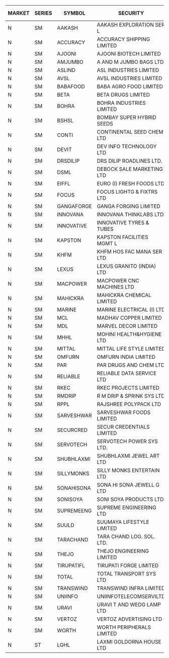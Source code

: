 


| MARKET | SERIES | SYMBOL | SECURITY | PREV CL PR | OPEN PRICE | HIGH PRICE | LOW PRICE | CLOSE PRICE | NET TRDVAL | NET TRDQTY | CORP IND | HI 52 WK | LO 52 WK |
| ----- | ----- | ----- | ----- | ----- | ----- | ----- | ----- | ----- | ----- | ----- | ----- | ----- | ----- |
| N | SM | AAKASH | AAKASH EXPLORATION SER L | 22.15 | 21.05 | 21.05 | 21.05 | 21.05 | 63150.00 | 3000 |  | 87.80 | 14.10 |
| N | SM | ACCURACY | ACCURACY SHIPPING LIMITED | 15.85 | 15.10 | 16.50 | 15.10 | 15.45 | 147200.00 | 9600 |  | 82.00 | 12.35 |
| N | SM | AJOONI | AJOONI BIOTECH LIMITED | 7.10 | 7.35 | 7.35 | 6.75 | 6.75 | 56400.00 | 8000 |  | 18.95 | 6.75 |
| N | SM | AMJUMBO | A AND M JUMBO BAGS LTD | 6.05 | 5.85 | 6.35 | 5.85 | 6.35 | 97600.00 | 16000 |  | 50.00 | 5.85 |
| N | SM | ASLIND | ASL INDUSTRIES LIMITED | 7.95 | 7.60 | 7.60 | 7.60 | 7.60 | 30400.00 | 4000 |  | 16.70 | 7.60 |
| N | SM | AVSL | AVSL INDUSTRIES LIMITED | 36.00 | 43.20 | 43.20 | 43.15 | 43.15 | 517950.00 | 12000 |  | 43.20 | 32.00 |
| N | SM | BABAFOOD | BABA AGRO FOOD LIMITED | 36.30 | 35.60 | 39.90 | 35.20 | 35.20 | 435000.00 | 12000 |  | 70.00 | 35.20 |
| N | SM | BETA | BETA DRUGS LIMITED | 49.15 | 49.15 | 49.15 | 49.15 | 49.15 | 117960.00 | 2400 |  | 124.00 | 37.00 |
| N | SM | BOHRA | BOHRA INDUSTRIES LIMITED | .65 | .60 | .65 | .60 | .60 | 20600.00 | 34000 |  | 15.05 | .35 |
| N | SM | BSHSL | BOMBAY SUPER HYBRID SEEDS | 109.20 | 109.40 | 109.40 | 109.40 | 109.40 | 131280.00 | 1200 |  | 136.00 | 98.20 |
| N | SM | CONTI | CONTINENTAL SEED CHEM LTD | 13.75 | 13.10 | 13.10 | 13.10 | 13.10 | 43662.30 | 3333 |  | 102.20 | 11.85 |
| N | SM | DEVIT | DEV INFO TECHNOLOGY LTD | 65.00 | 60.00 | 60.00 | 60.00 | 60.00 | 90000.00 | 1500 |  | 101.00 | 60.00 |
| N | SM | DRSDILIP | DRS DILIP ROADLINES LTD. | 70.95 | 70.95 | 70.95 | 70.95 | 70.95 | 113520.00 | 1600 |  | 78.00 | 65.50 |
| N | SM | DSML | DEBOCK SALE MARKETING LTD | 4.50 | 4.30 | 4.30 | 4.30 | 4.30 | 25800.00 | 6000 |  | 11.35 | 3.55 |
| N | SM | EIFFL | EURO (I) FRESH FOODS LTD | 77.50 | 78.05 | 78.50 | 78.05 | 78.50 | 312920.00 | 4000 |  | 131.00 | 71.00 |
| N | SM | FOCUS | FOCUS LIGHTG & FIXTRS LTD | 16.30 | 15.50 | 15.50 | 15.50 | 15.50 | 46500.00 | 3000 |  | 173.60 | 15.50 |
| N | SM | GANGAFORGE | GANGA FORGING LIMITED | 16.50 | 16.50 | 16.50 | 16.50 | 16.50 | 99000.00 | 6000 |  | 21.70 | 8.70 |
| N | SM | INNOVANA | INNOVANA THINKLABS LTD. | 93.10 | 90.70 | 97.75 | 90.70 | 97.75 | 286200.00 | 3000 |  | 409.00 | 73.05 |
| N | SM | INNOVATIVE | INNOVATIVE TYRES & TUBES | 6.00 | 6.20 | 6.20 | 6.20 | 6.20 | 18600.00 | 3000 |  | 23.65 | 5.40 |
| N | SM | KAPSTON | KAPSTON FACILITIES MGMT L | 76.00 | 91.20 | 91.20 | 91.20 | 91.20 | 127680.00 | 1400 |  | 111.00 | 75.10 |
| N | SM | KHFM | KHFM HOS FAC MANA SER LTD | 26.00 | 30.25 | 30.30 | 27.00 | 28.10 | 1965000.00 | 66000 |  | 37.00 | 22.50 |
| N | SM | LEXUS | LEXUS GRANITO (INDIA) LTD | 5.30 | 5.55 | 5.55 | 5.55 | 5.55 | 11100.00 | 2000 |  | 28.35 | 4.55 |
| N | SM | MACPOWER | MACPOWER CNC MACHINES LTD | 39.70 | 39.50 | 39.50 | 38.00 | 38.70 | 1618725.00 | 41000 |  | 154.85 | 33.30 |
| N | SM | MAHICKRA | MAHICKRA CHEMICAL LIMITED | 75.50 | 70.60 | 70.60 | 70.60 | 70.60 | 105900.00 | 1500 |  | 93.50 | 45.10 |
| N | SM | MARINE | MARINE ELECTRICAL (I) LTD | 90.25 | 90.50 | 90.50 | 89.75 | 90.30 | 1080900.00 | 12000 |  | 123.00 | 78.00 |
| N | SM | MCL | MADHAV COPPER LIMITED | 71.00 | 68.05 | 68.10 | 67.50 | 68.10 | 326100.00 | 4800 |  | 332.90 | 59.10 |
| N | SM | MDL | MARVEL DECOR LIMITED | 19.25 | 20.15 | 20.15 | 20.15 | 20.15 | 40300.00 | 2000 |  | 30.50 | 13.90 |
| N | SM | MHHL | MOHINI HEALTH&HYGIENE LTD | 14.55 | 15.20 | 15.25 | 15.20 | 15.20 | 91350.00 | 6000 |  | 29.10 | 11.35 |
| N | SM | MITTAL | MITTAL LIFE STYLE LIMITED | 101.40 | 101.75 | 102.00 | 101.75 | 101.95 | 636625.00 | 6250 |  | 167.00 | 76.35 |
| N | SM | OMFURN | OMFURN INDIA LIMITED | 5.00 | 4.75 | 4.75 | 4.75 | 4.75 | 28500.00 | 6000 |  | 14.30 | 4.50 |
| N | SM | PAR | PAR DRUGS AND CHEM LTD | 39.20 | 32.50 | 37.90 | 31.80 | 35.95 | 272400.00 | 8000 |  | 56.00 | 26.20 |
| N | SM | RELIABLE | RELIABLE DATA SERVICE LTD | 24.40 | 23.20 | 23.20 | 23.20 | 23.20 | 55680.00 | 2400 |  | 53.80 | 23.20 |
| N | SM | RKEC | RKEC PROJECTS LIMITED | 35.00 | 35.00 | 35.00 | 34.50 | 34.50 | 138500.00 | 4000 |  | 68.00 | 26.20 |
| N | SM | RMDRIP | R M DRIP & SPRINK SYS LTD | 31.10 | 31.10 | 32.60 | 31.10 | 32.35 | 703900.00 | 22000 |  | 47.00 | 13.00 |
| N | SM | RPPL | RAJSHREE POLYPACK LTD | 64.00 | 58.60 | 58.75 | 58.60 | 58.75 | 117350.00 | 2000 |  | 118.00 | 50.00 |
| N | SM | SARVESHWAR | SARVESHWAR FOODS LIMITED | 11.15 | 11.65 | 11.70 | 11.65 | 11.70 | 93520.00 | 8000 |  | 43.85 | 8.45 |
| N | SM | SECURCRED | SECUR CREDENTIALS LIMITED | 14.95 | 15.65 | 15.65 | 14.25 | 14.25 | 43590.00 | 3000 |  | 110.00 | 13.55 |
| N | SM | SERVOTECH | SERVOTECH POWER SYS LTD. | 8.15 | 7.75 | 7.75 | 7.75 | 7.75 | 93000.00 | 12000 |  | 18.00 | 6.50 |
| N | SM | SHUBHLAXMI | SHUBHLAXMI JEWEL ART LTD | 25.00 | 23.00 | 23.00 | 22.50 | 23.00 | 114050.00 | 5000 |  | 209.50 | 21.60 |
| N | SM | SILLYMONKS | SILLY MONKS ENTERTAIN LTD | 27.65 | 25.00 | 25.00 | 25.00 | 25.00 | 66000.00 | 2640 |  | 89.95 | 22.00 |
| N | SM | SONAHISONA | SONA HI SONA JEWELL G LTD | 14.50 | 14.65 | 14.65 | 14.65 | 14.65 | 146500.00 | 10000 |  | 16.25 | 9.70 |
| N | SM | SONISOYA | SONI SOYA PRODUCTS LTD. | 4.90 | 4.90 | 4.90 | 4.90 | 4.90 | 29400.00 | 6000 |  | 25.40 | 4.90 |
| N | SM | SUPREMEENG | SUPREME ENGINEERING LTD | 17.00 | 16.15 | 17.60 | 16.15 | 17.40 | 482800.00 | 28000 |  | 42.00 | 13.20 |
| N | SM | SUULD | SUUMAYA LIFESTYLE LIMITED | 32.50 | 32.50 | 34.10 | 32.50 | 34.10 | 1069600.00 | 32000 |  | 34.30 | 15.05 |
| N | SM | TARACHAND | TARA CHAND LOG. SOL. LTD. | 38.50 | 31.00 | 33.95 | 31.00 | 32.45 | 191900.00 | 6000 |  | 43.75 | 21.10 |
| N | SM | THEJO | THEJO ENGINEERING LIMITED | 386.55 | 375.00 | 375.00 | 369.00 | 369.00 | 223800.00 | 600 |  | 607.70 | 369.00 |
| N | SM | TIRUPATIFL | TIRUPATI FORGE LIMITED | 28.10 | 28.20 | 28.20 | 28.20 | 28.20 | 90240.00 | 3200 |  | 50.70 | 25.55 |
| N | SM | TOTAL | TOTAL TRANSPORT SYS LTD | 24.40 | 25.60 | 25.60 | 25.60 | 25.60 | 153600.00 | 6000 |  | 48.95 | 17.50 |
| N | SM | TRANSWIND | TRANSWIND INFRA LIMITED | 2.95 | 2.85 | 2.85 | 2.85 | 2.85 | 11400.00 | 4000 |  | 10.35 | 2.85 |
| N | SM | UNIINFO | UNIINFOTELECOMSERVILTD | 13.60 | 13.65 | 13.75 | 13.45 | 13.55 | 190800.00 | 14000 |  | 44.80 | 12.00 |
| N | SM | URAVI | URAVI T AND WEDG LAMP LTD | 104.70 | 105.80 | 105.80 | 105.80 | 105.80 | 126960.00 | 1200 |  | 120.50 | 95.00 |
| N | SM | VERTOZ | VERTOZ ADVERTISING LTD | 73.65 | 74.00 | 74.75 | 74.00 | 74.25 | 714000.00 | 9600 |  | 211.00 | 47.75 |
| N | SM | WORTH | WORTH PERIPHERALS LIMITED | 36.00 | 33.10 | 36.00 | 33.10 | 35.95 | 157575.00 | 4500 |  | 72.95 | 33.10 |
| N | ST | LGHL | LAXMI GOLDORNA HOUSE LTD | 14.95 | 15.00 | 15.65 | 15.00 | 15.65 | 245200.00 | 16000 |  | 15.80 | 14.65 |



